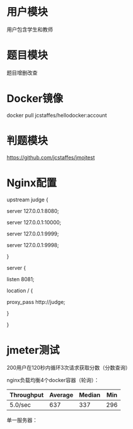 # 用户模块
用户包含学生和教师
# 题目模块
题目增删改查
# Docker镜像
docker pull jcstaffes/hellodocker:account
# 判题模块
https://github.com/jcstaffes/jmojtest
# Nginx配置
upstream judge { 

server 127.0.0.1:8080; 

server 127.0.0.1:10000; 

server 127.0.0.1:9999; 

server 127.0.0.1:9998; 

}

server { 

listen 8081; 

location / { 

proxy_pass http://judge; 

} 

}
# jmeter测试
200用户在120秒内循环3次请求获取分数（分数查询）

nginx负载均衡4个docker容器（轮询）：

|  Throughput   | Average  | Median | Min |
|  ----  | ----  | ----  | ---- |
| 5.0/sec  | 637 | 337 | 296 |

单一服务器：


